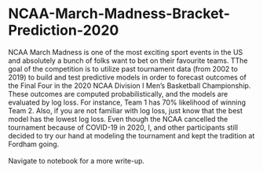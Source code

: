 # NCAA-March-Madness-Bracket-Prediction-2020
NCAA March Madness is one of the most exciting sport events in the US and absolutely a bunch of folks want to bet on their favourite teams. TThe goal of the competition is to utilize past tournament data (from 2002 to 2019) to build and test predictive models in order to forecast outcomes of the Final Four in the 2020 NCAA Division I Men’s Basketball Championship. These outcomes are computed probabilistically, and the models are evaluated by log loss. For instance, Team 1 has 70% likelihood of winning Team 2. Also, if you are not familiar with log loss, just know that the best model has the lowest log loss. Even though the NCAA cancelled the tournament because of COVID-19 in 2020, I, and other participants still decided to try our hand at modeling the tournament and kept the tradition at Fordham going. 
<br><br>
Navigate to notebook for a more write-up.
<br><br>
